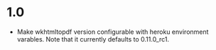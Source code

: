 # 1.0

* Make wkhtmltopdf version configurable with heroku environment varables. Note that it currently defaults to 0.11.0_rc1.
